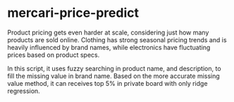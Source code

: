 # mercari-price-predict

Product pricing gets even harder at scale, considering just how many products are sold online. Clothing has strong seasonal pricing trends and is heavily influenced by brand names, while electronics have fluctuating prices based on product specs.

In this script, it uses fuzzy searching in product name, and description, to fill the missing value in brand name. Based on the more accurate missing value method, it can receives top 5% in private board with only ridge regression.
